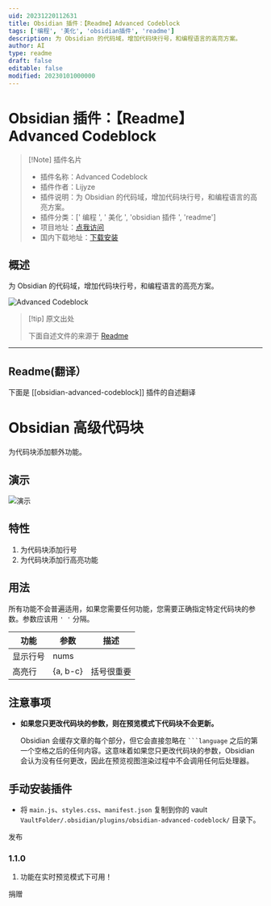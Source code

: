 ```yaml
---
uid: 20231220112631
title: Obsidian 插件：【Readme】Advanced Codeblock
tags: ['编程', '美化', 'obsidian插件', 'readme']
description: 为 Obsidian 的代码域，增加代码块行号，和编程语言的高亮方案。
author: AI
type: readme
draft: false
editable: false
modified: 20230101000000
---
```


# Obsidian 插件：【Readme】Advanced Codeblock

> [!Note] 插件名片
> - 插件名称：Advanced Codeblock
> - 插件作者：Lijyze
> - 插件说明：为 Obsidian 的代码域，增加代码块行号，和编程语言的高亮方案。
> - 插件分类：[' 编程 ', ' 美化 ', 'obsidian 插件 ', 'readme']
> - 项目地址：[点我访问](https://github.com/lijyze/obsidian-advanced-codeblock)
> - 国内下载地址：[下载安装](https://pkmer.cn/products/plugin/pluginMarket/?obsidian-advanced-codeblock)

## 概述

为 Obsidian 的代码域，增加代码块行号，和编程语言的高亮方案。

![Advanced Codeblock](https://cdn.pkmer.cn/covers/obsidian-advanced-codeblock.png!pkmer)

> [!tip] 原文出处
>
>下面自述文件的来源于 [Readme](https://ghproxy.net/https://raw.githubusercontent.com/lijyze/obsidian-advanced-codeblock/main/README.md)

---

## Readme(翻译）

下面是 [[obsidian-advanced-codeblock]] 插件的自述翻译

# Obsidian 高级代码块

为代码块添加额外功能。

## 演示

![演示](https://cdn.pkmer.cn/covers/obsidian-advanced-codeblock_1_0.png!pkmer)

## 特性

1. 为代码块添加行号
2. 为代码块添加行高亮功能

## 用法

所有功能不会普遍适用，如果您需要任何功能，您需要正确指定特定代码块的参数。参数应该用 `' '` 分隔。

| 功能               | 参数     | 描述             |
| ----------------- | -------- | --------------- |
| 显示行号         | nums     |
| 高亮行           | {a, b-c} | 括号很重要 |

## 注意事项

- **如果您只更改代码块的参数，则在预览模式下代码块不会更新。**

  Obsidian 会缓存文章的每个部分，但它会直接忽略在 ```` ```language ```` 之后的第一个空格之后的任何内容。这意味着如果您只更改代码块的参数，Obsidian 会认为没有任何更改，因此在预览视图渲染过程中不会调用任何后处理器。

## 手动安装插件

- 将 `main.js`、`styles.css`、`manifest.json` 复制到你的 vault `VaultFolder/.obsidian/plugins/obsidian-advanced-codeblock/` 目录下。

发布

### 1.1.0

1. 功能在实时预览模式下可用！

捐赠
